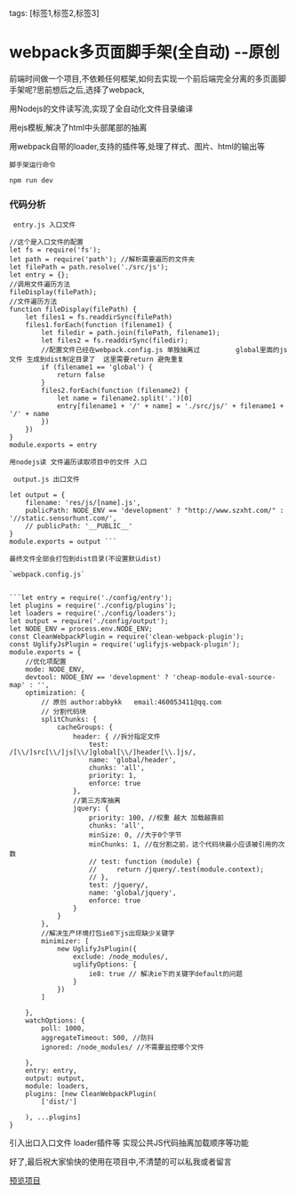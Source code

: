 tags: [标签1,标签2,标签3]
# webpack多页面脚手架(全自动)  --原创  

前端时间做一个项目,不依赖任何框架,如何去实现一个前后端完全分离的多页面脚手架呢?思前想后之后,选择了webpack,

用Nodejs的文件读写流,实现了全自动化文件目录编译

用ejs模板,解决了html中头部尾部的抽离

用webpack自带的loader,支持的插件等,处理了样式、图片、html的输出等

`脚手架运行命令`

``` npm run dev ```

### 代码分析

` entry.js 入口文件`

```
//这个是入口文件的配置
let fs = require('fs');
let path = require('path'); //解析需要遍历的文件夹
let filePath = path.resolve('./src/js');
let entry = {};
//调用文件遍历方法
fileDisplay(filePath);
//文件遍历方法
function fileDisplay(filePath) {
    let files1 = fs.readdirSync(filePath)
    files1.forEach(function (filename1) {
        let filedir = path.join(filePath, filename1);
        let files2 = fs.readdirSync(filedir);
        //配置文件已经在webpack.config.js 单独抽离过         global里面的js文件 生成到dist制定目录了  这里需要return 避免重复
        if (filename1 == 'global') {
            return false
        }
        files2.forEach(function (filename2) {
            let name = filename2.split('.')[0]
            entry[filename1 + '/' + name] = './src/js/' + filename1 + '/' + name 
        })
    })
}
module.exports = entry

```
`用nodejs读 文件遍历读取项目中的文件 入口`


` output.js 出口文件`

``` const NODE_ENV = process.env.NODE_ENV;
let output = {
    filename: 'res/js/[name].js',
    publicPath: NODE_ENV == 'development' ? "http://www.szxht.com/" : '//static.sensorhunt.com/', 
    // publicPath: '__PUBLIC__'
}
module.exports = output ```

最终文件全部会打包到dist目录(不设置默认dist)

`webpack.config.js`


```let entry = require('./config/entry');
let plugins = require('./config/plugins');
let loaders = require('./config/loaders');
let output = require('./config/output');
let NODE_ENV = process.env.NODE_ENV;
const CleanWebpackPlugin = require('clean-webpack-plugin');
const UglifyJsPlugin = require('uglifyjs-webpack-plugin');
module.exports = {
    //优化项配置
    mode: NODE_ENV,
    devtool: NODE_ENV == 'development' ? 'cheap-module-eval-source-map' : '',
    optimization: {
        // 原创 author:abbykk   email:460053411@qq.com
        // 分割代码块
        splitChunks: {
            cacheGroups: {
                header: { //拆分指定文件
                    test: /[\\/]src[\\/]js[\\/]global[\\/]header[\\.]js/,
                    name: 'global/header',
                    chunks: 'all',
                    priority: 1,
                    enforce: true
                },
                //第三方库抽离
                jquery: {
                    priority: 100, //权重 越大 加载越靠前
                    chunks: 'all',
                    minSize: 0, //大于0个字节
                    minChunks: 1, //在分割之前，这个代码块最小应该被引用的次数
                    // test: function (module) {
                    //     return /jquery/.test(module.context);
                    // },
                    test: /jquery/,
                    name: 'global/jquery',
                    enforce: true
                }
            }
        },
        //解决生产环境打包ie8下js出现缺少关键字
        minimizer: [
			new UglifyJsPlugin({
				exclude: /node_modules/,
				uglifyOptions: {
					ie8: true // 解决ie下的关键字default的问题
				}
			})
		]

    },
    watchOptions: {
        poll: 1000,
        aggregateTimeout: 500, //防抖
        ignored: /node_modules/ //不需要监控哪个文件

    },
    entry: entry,
    output: output,
    module: loaders,
    plugins: [new CleanWebpackPlugin(
        ['dist/']

    ), ...plugins]
}
```
引入出口入口文件 loader插件等 实现公共JS代码抽离加载顺序等功能


好了,最后祝大家愉快的使用在项目中,不清楚的可以私我或者留言


[预览项目](http://www.sensorhunt.com/)



